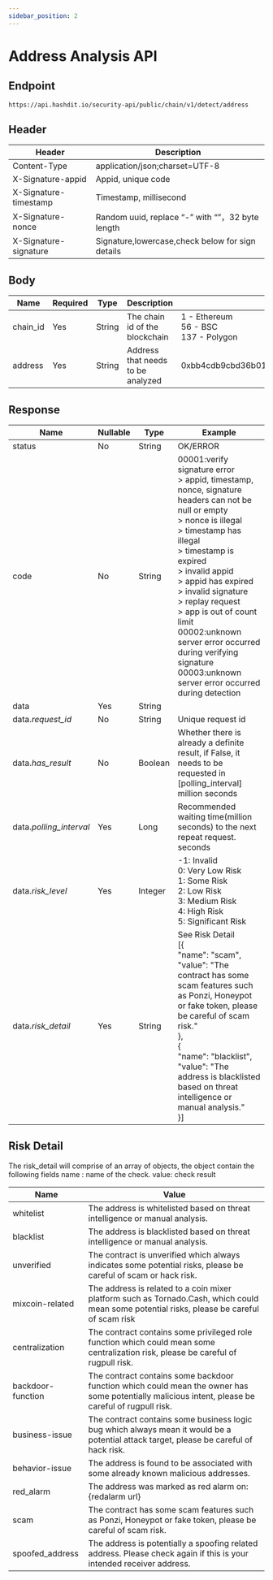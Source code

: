 ```yaml
---
sidebar_position: 2
---
```


# Address Analysis API

## Endpoint
```
https://api.hashdit.io/security-api/public/chain/v1/detect/address
```

## Header
|Header|	Description|
| ----------- | 	----------- |
|Content-Type|	application/json;charset=UTF-8|
|X-Signature-appid|	Appid, unique code|
|X-Signature-timestamp|	Timestamp, millisecond|
|X-Signature-nonce|	Random uuid, replace “-” with “”，32 byte length|
|X-Signature-signature|	Signature,lowercase,check below for sign details|

## Body
|Name|	Required|	Type|	Description|	Example|
| ----------- | 	----------- |	----------- |	----------- |	----------- |
|chain_id|	Yes|	String|	The chain id of the blockchain|	1 - Ethereum <br /> 56 - BSC <br /> 137 - Polygon|
|address|	Yes|	String|	Address that needs to be analyzed	|	0xbb4cdb9cbd36b01bd1cbaebf2de08d9173bc095c|



## Response
|Name|	Nullable|	Type|	Example|
| ----------- | 	----------- |	----------- |	----------- |
|status|	No|	String|	OK/ERROR|
|code|	No|	String|	00001:verify signature error <br /> > appid, timestamp, nonce, signature headers can not be null or empty <br /> > nonce is illegal <br /> > timestamp has illegal <br /> > timestamp is expired <br /> > invalid appid <br /> > appid has expired <br /> > invalid signature <br /> > replay request <br /> > app is out of count limit <br /> 00002:unknown server error occurred during verifying signature <br /> 00003:unknown server error occurred during detection| 
| data|	Yes| String	|	|
|data.*request_id*|	No|	String|	Unique request id|
|data.*has_result*|	No|	Boolean|	Whether there is already a definite result, if False, it needs to be requested in [polling_interval] million seconds|
|data.*polling_interval*|	Yes|	Long|	Recommended waiting time(million seconds) to the next repeat request. seconds|
|data.*risk_level*|	Yes|	Integer| -1: Invalid <br /> 0: Very Low Risk <br /> 1: Some Risk <br /> 2: Low Risk <br /> 3: Medium Risk <br /> 4: High Risk <br /> 5: Significant Risk|
|data.*risk_detail*|	Yes|	String|	See Risk Detail <br /> [{ <br /> "name": "scam", <br /> "value": "The contract has some scam features such as Ponzi, Honeypot or fake token, please be careful of scam risk." <br /> }, <br /> { <br /> "name": "blacklist", <br /> "value": "The address is blacklisted based on threat intelligence or manual analysis." <br /> }]  |

## Risk Detail
The risk_detail will comprise of an array of objects, the object contain the following fields
name : name of the check.
value: check result

|Name|	Value|
| ----------- | 	----------- |
|whitelist|	The address is whitelisted based on threat intelligence or manual analysis.|
|blacklist|	The address is blacklisted based on threat intelligence or manual analysis.|
|unverified|	The contract is unverified which always indicates some potential risks, please be careful of scam or hack risk.|
|mixcoin-related|	The address is related to a coin mixer platform such as Tornado.Cash, which could mean some potential risks, please be careful of scam risk|
|centralization|	The contract contains some privileged role function which could mean some centralization risk, please be careful of rugpull risk.|
|backdoor-function|	The contract contains some backdoor function which could mean the owner has some potentially malicious intent, please be careful of rugpull risk.|
|business-issue|	The contract contains some business logic bug which always mean it would be a potential attack target, please be careful of hack risk.|
|behavior-issue|	The address is found to be associated with some already known malicious addresses.|
|red_alarm|	The address was marked as red alarm on: {redalarm url}|
|scam|	The contract has some scam features such as Ponzi, Honeypot or fake token, please be careful of scam risk.|
|spoofed_address|	The address is potentially a spoofing related address. Please check again if this is your intended receiver address.|
